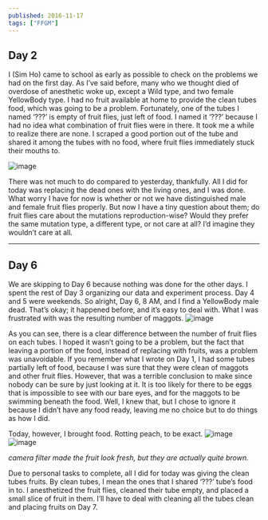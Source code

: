 ```yaml
---
published: 2016-11-17
tags: ["FFGM"]
---
```


## Day 2

I (Sim Ho) came to school as early as possible to check on the problems we had on the first day. As I’ve said before, many who we thought died of overdose of anesthetic woke up, except a Wild type, and two female YellowBody type. I had no fruit available at home to provide the clean tubes food, which was going to be a problem. Fortunately, one of the tubes I named&nbsp;‘???’ is empty of fruit flies, just left of food. I named it ‘???’ because I had no idea what combination of fruit flies were in there. It took me a while to realize there are none. I scraped a good portion out of the tube and shared it among the tubes with no food, where fruit flies immediately stuck their mouths to.

![image](https://64.media.tumblr.com/83b6bef8561177d302e127f9e9c664e1/tumblr_inline_ogowh1rPob1ryo8a8_540.jpg)

There was not much to do compared to yesterday, thankfully. All I did for today was replacing the dead ones with the living ones, and I was done. What worry I have for now is whether or not we have distinguished male and female fruit flies properly. But now I have a tiny question about them; do fruit flies care about the mutations reproduction-wise? Would they prefer the same mutation type, a different type, or not care at all? I’d imagine they wouldn’t care at all.

---

## Day 6

We are skipping to Day 6 because nothing was done for the other days. I spent the rest of Day 3 organizing our data and experiment process. Day 4 and 5 were weekends. So alright, Day 6, 8 AM, and I find a YellowBody male dead. That’s okay; it happened before, and it’s easy to deal with. What I was frustrated with was the resulting number of maggots.
![image](https://64.media.tumblr.com/5a42fb0b7559201ca4b016a9f0f07f2f/tumblr_inline_ogowgjAkXv1ryo8a8_540.jpg)

As you can see, there is a clear difference between the number of fruit flies on each tubes. I hoped it wasn’t going to be a problem, but the fact that leaving a portion of the food, instead of replacing with fruits, was a problem was unavoidable. If you remember what I wrote on Day 1, I had some tubes partially left of food, because I was sure that they were clean of maggots and other fruit flies. However, that was a terrible conclusion to make since nobody can be sure&nbsp;by just looking at it. It is too likely for there to be eggs that is impossible to see with our bare eyes, and for the maggots to be swimming beneath the food. Well, I knew that, but I chose to ignore it because I didn’t have any food ready, leaving me no choice but to do things as how I did.

Today, however, I brought food. Rotting peach, to be exact.
![image](https://64.media.tumblr.com/7d5366a15a3710da8df6b64a0a5b1f57/tumblr_inline_ogowgsi2gg1ryo8a8_540.jpg)
![image](https://64.media.tumblr.com/95bc8c6ee0eb63d72b780e8621c4e7c4/tumblr_inline_ogowgjej6T1ryo8a8_540.jpg)

_camera filter made the fruit look fresh, but they are actually quite brown._

Due to personal tasks to complete, all I did for today was giving the clean tubes fruits. By clean tubes, I mean the ones that I shared&nbsp;‘???’ tube’s food in to. I anesthetized the fruit flies, cleaned their tube empty, and placed a small slice of fruit in them. I’ll have to deal with cleaning all the tubes clean and placing fruits on Day 7.
